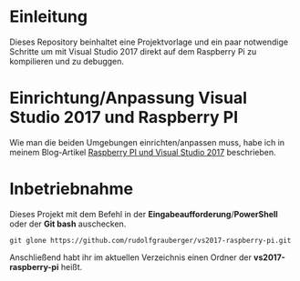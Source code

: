 # Einleitung
Dieses Repository beinhaltet eine Projektvorlage und ein paar notwendige Schritte um mit Visual Studio 2017 direkt auf dem Raspberry Pi zu kompilieren und zu debuggen.

# Einrichtung/Anpassung Visual Studio 2017 und Raspberry PI
Wie man die beiden Umgebungen einrichten/anpassen muss, habe ich in meinem Blog-Artikel [Raspberry PI und Visual Studio 2017]() beschrieben.

# Inbetriebnahme
Dieses Projekt mit dem Befehl in der **Eingabeaufforderung**/**PowerShell** oder der **Git bash** auschecken.
```
git glone https://github.com/rudolfgrauberger/vs2017-raspberry-pi.git
```

Anschließend habt ihr im aktuellen Verzeichnis einen Ordner der **vs2017-raspberry-pi** heißt.

